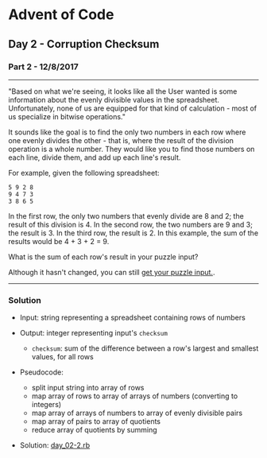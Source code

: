 
[comment]: # (day_02-2.md)

# Advent of Code

## Day 2 - Corruption Checksum
### Part 2 - 12/8/2017

---
"Based on what we're seeing, it looks like all the User wanted is some information about the evenly divisible values in the spreadsheet. Unfortunately, none of us are equipped for that kind of calculation - most of us specialize in bitwise operations."

It sounds like the goal is to find the only two numbers in each row where one evenly divides the other - that is, where the result of the division operation is a whole number. They would like you to find those numbers on each line, divide them, and add up each line's result.

For example, given the following spreadsheet:
```
5 9 2 8
9 4 7 3
3 8 6 5
```
In the first row, the only two numbers that evenly divide are 8 and 2; the result of this division is 4.
In the second row, the two numbers are 9 and 3; the result is 3.
In the third row, the result is 2.
In this example, the sum of the results would be 4 + 3 + 2 = 9.

What is the sum of each row's result in your puzzle input?

Although it hasn't changed, you can still [get your puzzle input.](https://adventofcode.com/2017/day/2/input).


---
### Solution

* Input: string representing a spreadsheet containing rows of numbers


* Output: integer representing input's `checksum`
  - `checksum`: sum of the difference between a row's largest and smallest values, for all rows


* Pseudocode:
  - split input string into array of rows
  - map array of rows to array of arrays of numbers (converting to integers)
  - map array of arrays of numbers to array of evenly divisible pairs
  - map array of pairs to array of quotients
  - reduce array of quotients by summing


* Solution: [day_02-2.rb](day_02-2.rb)
